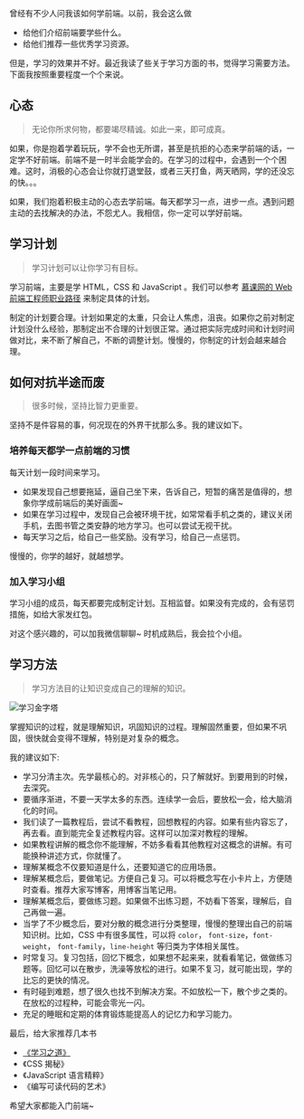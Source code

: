 曾经有不少人问我该如何学前端。以前，我会这么做
* 给他们介绍前端要学些什么。
* 给他们推荐一些优秀学习资源。

但是，学习的效果并不好。最近我读了些关于学习方面的书，觉得学习需要方法。下面我按照重要程度一个个来说。

## 心态
> 无论你所求何物，都要竭尽精诚。如此一来，即可成真。

如果，你是抱着学着玩玩，学不会也无所谓，甚至是抗拒的心态来学前端的话，一定学不好前端。前端不是一时半会能学会的。在学习的过程中，会遇到一个个困难。这时，消极的心态会让你就打退堂鼓，或者三天打鱼，两天晒网，学的还没忘的快。。。

如果，我们抱着积极主动的心态去学前端。每天都学习一点，进步一点。遇到问题主动的去找解决的办法，不怨尤人。我相信，你一定可以学好前端。

## 学习计划
> 学习计划可以让你学习有目标。

学习前端，主要是学 HTML，CSS 和 JavaScript 。我们可以参考 [慕课网的 Web 前端工程师职业路径](http://www.imooc.com/course/programdetail/pid/32) 来制定具体的计划。

制定的计划要合理。计划如果定的太重，只会让人焦虑，沮丧。如果你之前对制定计划没什么经验，那制定出不合理的计划很正常。通过把实际完成时间和计划时间做对比，来不断了解自己，不断的调整计划。慢慢的，你制定的计划会越来越合理。

## 如何对抗半途而废
> 很多时候，坚持比智力更重要。

坚持不是件容易的事，何况现在的外界干扰那么多。我的建议如下。

### 培养每天都学一点前端的习惯
每天计划一段时间来学习。
* 如果发现自己想要拖延，逼自己坐下来，告诉自己，短暂的痛苦是值得的，想象你学成前端后的美好画面~ 
* 如果在学习过程中，发现自己会被环境干扰，如常常看手机之类的，建议关闭手机，去图书管之类安静的地方学习。也可以尝试无视干扰。
* 每天学习之后，给自己一些奖励。没有学习，给自己一点惩罚。

慢慢的，你学的越好，就越想学。

### 加入学习小组
学习小组的成员，每天都要完成制定计划。互相监督。如果没有完成的，会有惩罚措施，如给大家发红包。

对这个感兴趣的，可以加我微信聊聊~ 时机成熟后，我会拉个小组。

## 学习方法
> 学习方法目的让知识变成自己的理解的知识。

![学习金字塔](http://upload-images.jianshu.io/upload_images/16777-d58542545b48594a.png?imageMogr2/auto-orient/strip%7CimageView2/2/w/1240)

掌握知识的过程，就是理解知识，巩固知识的过程。理解固然重要，但如果不巩固，很快就会变得不理解，特别是对复杂的概念。

我的建议如下:

* 学习分清主次。先学最核心的。对非核心的，只了解就好。到要用到的时候，去深究。
* 要循序渐进，不要一天学太多的东西。连续学一会后，要放松一会，给大脑消化的时间。
* 我们读了一篇教程后，尝试不看教程，回想教程的内容。如果有些内容忘了，再去看。直到能完全复述教程内容。这样可以加深对教程的理解。
* 如果教程讲解的概念你不能理解，不妨多看看其他教程对这概念的讲解。有可能换种讲述方式，你就懂了。
* 理解某概念不仅要知道是什么，还要知道它的应用场景。
* 理解某概念后，要做笔记。方便自己复习。可以将概念写在小卡片上，方便随时查看。推荐大家写博客，用博客当笔记用。
* 理解某概念后，要做练习题。如果做不出练习题，不妨看下答案，理解后，自己再做一遍。
* 当学了不少概念后，要对分散的概念进行分类整理，慢慢的整理出自己的前端知识树。比如，CSS 中有很多属性，可以将 `color`， `font-size`，`font-weight`，  `font-family`，`line-height` 等归类为字体相关属性。
* 时常复习。复习包括，回忆下概念，如果想不起来来，就看看笔记，做做练习题等。回忆可以在散步，洗澡等放松的进行。如果不复习，就可能出现，学的比忘的更快的情况。
* 有时碰到难题，想了很久也找不到解决方案。不如放松一下，散个步之类的。在放松的过程种，可能会零光一闪。
* 充足的睡眠和定期的体育锻炼能提高人的记忆力和学习能力。

最后，给大家推荐几本书
* [《学习之道》](https://read.douban.com/ebook/27097677/)
* 《CSS 揭秘》
* 《JavaScript 语言精粹》
* 《编写可读代码的艺术》

希望大家都能入门前端~
